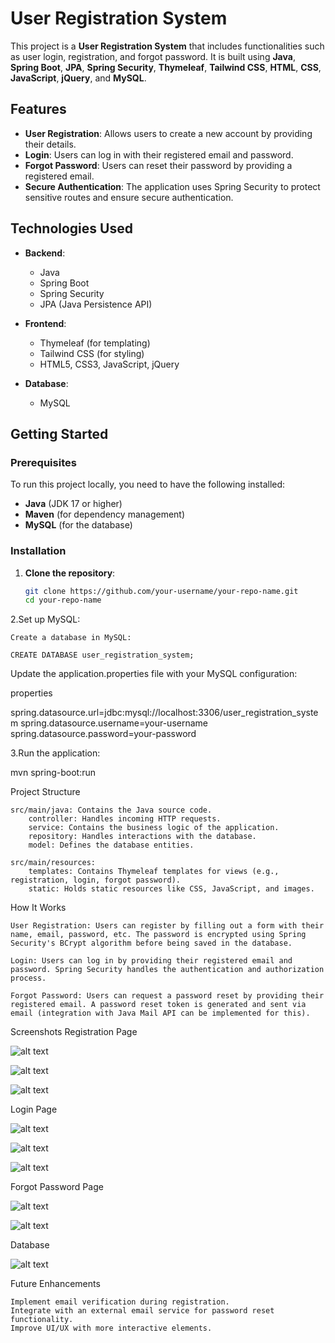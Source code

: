 # User Registration System

This project is a **User Registration System** that includes functionalities such as user login, registration, and forgot password. It is built using **Java**, **Spring Boot**, **JPA**, **Spring Security**, **Thymeleaf**, **Tailwind CSS**, **HTML**, **CSS**, **JavaScript**, **jQuery**, and **MySQL**.

## Features

- **User Registration**: Allows users to create a new account by providing their details.
- **Login**: Users can log in with their registered email and password.
- **Forgot Password**: Users can reset their password by providing a registered email.
- **Secure Authentication**: The application uses Spring Security to protect sensitive routes and ensure secure authentication.

## Technologies Used

- **Backend**: 
  - Java
  - Spring Boot
  - Spring Security
  - JPA (Java Persistence API)

- **Frontend**:
  - Thymeleaf (for templating)
  - Tailwind CSS (for styling)
  - HTML5, CSS3, JavaScript, jQuery

- **Database**: 
  - MySQL

## Getting Started

### Prerequisites

To run this project locally, you need to have the following installed:

- **Java** (JDK 17 or higher)
- **Maven** (for dependency management)
- **MySQL** (for the database)

### Installation

1. **Clone the repository**:
   ```bash
   git clone https://github.com/your-username/your-repo-name.git
   cd your-repo-name

2.Set up MySQL:

    Create a database in MySQL:

    CREATE DATABASE user_registration_system;

Update the application.properties file with your MySQL configuration:

properties

spring.datasource.url=jdbc:mysql://localhost:3306/user_registration_system
spring.datasource.username=your-username
spring.datasource.password=your-password

3.Run the application:

mvn spring-boot:run



Project Structure

    src/main/java: Contains the Java source code.
        controller: Handles incoming HTTP requests.
        service: Contains the business logic of the application.
        repository: Handles interactions with the database.
        model: Defines the database entities.

    src/main/resources:
        templates: Contains Thymeleaf templates for views (e.g., registration, login, forgot password).
        static: Holds static resources like CSS, JavaScript, and images.

How It Works

    User Registration: Users can register by filling out a form with their name, email, password, etc. The password is encrypted using Spring Security's BCrypt algorithm before being saved in the database.

    Login: Users can log in by providing their registered email and password. Spring Security handles the authentication and authorization process.

    Forgot Password: Users can request a password reset by providing their registered email. A password reset token is generated and sent via email (integration with Java Mail API can be implemented for this).

Screenshots
Registration Page

![alt text](reg1.png)

![alt text](reg2.png)

![alt text](reg3.png)


Login Page

![alt text](login1.png)

![alt text](login2.png)

![alt text](login3.png)


Forgot Password Page

![alt text](forgot1.png)

![alt text](forgot2.png)

Database

![alt text](user.JPG)

Future Enhancements

    Implement email verification during registration.
    Integrate with an external email service for password reset functionality.
    Improve UI/UX with more interactive elements.
